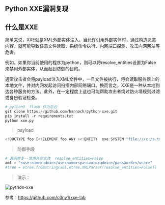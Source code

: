 ## Python XXE漏洞复现

## **什么是XXE**

简单来说，XXE就是XML外部实体注入。当允许引用外部实体时，通过构造恶意内容，就可能导致任意文件读取、系统命令执行、内网端口探测、攻击内网网站等危害。

例如，如果你当前使用的程序为python，则可以将resolve_entities设置为False来禁用外部实体，从而起到防御的目的。

通常攻击者会将payload注入XML文件中，一旦文件被执行，将会读取服务器上的本地文件，并对内网发起访问扫描内部网络端口。换而言之，XXE是一种从本地到达各种服务的方法。此外，在一定程度上这也可能帮助攻击者绕过防火墙规则过滤或身份验证检查。

```python
# python3  flask 作为后台
git clone https://github.com/hannoch/python-xxe.git
pip install -r requirements.txt
python xxe.py
```

>   payload

```python
<!DOCTYPE foo [<!ELEMENT foo ANY ><!ENTITY  xxe SYSTEM "file:///c:/a.txt" >]>
```

>   防御手段

```python
# 漏洞修复--禁用外部实体  resolve_entities=False
xml = "<username>admin</username><password>admin</password></user>"
#tree = etree.fromstring(xml,etree.XMLParser(resolve_entities=False))
```

>   演示：

![python-xxe](https://github.com/hannoch/python-xxe/blob/master/python_xxe_demo.gif)

参考：https://github.com/c0ny1/xxe-lab

